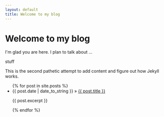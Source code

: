 ```yaml
---
layout: default
title: Welcome to my blog
---
```


<!-- Begin code @ index.md -->

# Welcome to my blog

I'm glad you are here. I plan to talk about ...

stuff

This is the second pathetic attempt to add content and figure out how Jekyll
works.

<ul>
{% for post in site.posts %}
  <li><span>{{ post.date | date_to_string }}</span> » <a href="{{ post.url | relative_url }}" title="{{ post.title }}">{{ post.title }}</a></li>
  <!-- 
  <p>{{ post.content | strip_html | truncatewords:50 }}</p>
  -->
  <p>{{ post.excerpt }}</p>
{% endfor %}
</ul>

<!-- End code @ index.md -->
